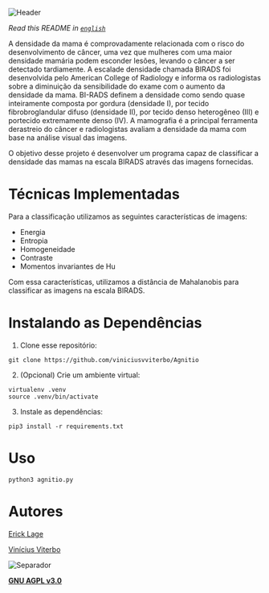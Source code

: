 ![Header](https://user-images.githubusercontent.com/24854541/100174337-fbdfd380-2eaa-11eb-8904-ed9879116bc8.png)

*Read this README in [`english`](https://github.com/viniciusvviterbo/Agnitio/blob/main/README.md)*

A densidade da mama é comprovadamente relacionada com o risco do desenvolvimento de câncer, uma vez que mulheres com uma maior densidade mamária podem esconder lesões, levando o câncer a ser detectado tardiamente. A escalade densidade chamada BIRADS foi desenvolvida pelo American College of Radiology e informa os radiologistas sobre a diminuição da sensibilidade do exame com o aumento da densidade da mama. BI-RADS definem a densidade como sendo quase inteiramente composta por gordura (densidade I), por tecido fibrobroglandular difuso (densidade II), por tecido denso heterogêneo (III) e portecido extremamente denso (IV). A mamografia é a principal ferramenta derastreio do câncer e radiologistas avaliam a densidade da mama com base na análise visual das imagens.

O objetivo desse projeto é desenvolver um programa capaz de classificar a densidade das mamas na escala BIRADS através das imagens fornecidas.

# Técnicas Implementadas

Para a classificação utilizamos as seguintes características de imagens:

- Energia
- Entropia
- Homogeneidade
- Contraste
- Momentos invariantes de Hu

Com essa características, utilizamos a distância de Mahalanobis para classificar as imagens na escala BIRADS.

# Instalando as Dependências

1. Clone esse repositório:
```shell
git clone https://github.com/viniciusvviterbo/Agnitio
```

2. (Opcional) Crie um ambiente virtual:
```shell
virtualenv .venv
source .venv/bin/activate
```

3. Instale as dependências:
```shell
pip3 install -r requirements.txt
```

# Uso

```
python3 agnitio.py
```

# Autores
[Erick Lage](https://github.com/erickLage)

[Vinícius Viterbo](https://github.com/viniciusvviterbo)

![Separador](https://user-images.githubusercontent.com/24854541/100174347-05693b80-2eab-11eb-9fd9-9662153767c0.png)

**[GNU AGPL v3.0](https://www.gnu.org/licenses/gpl-3.0.html)**

